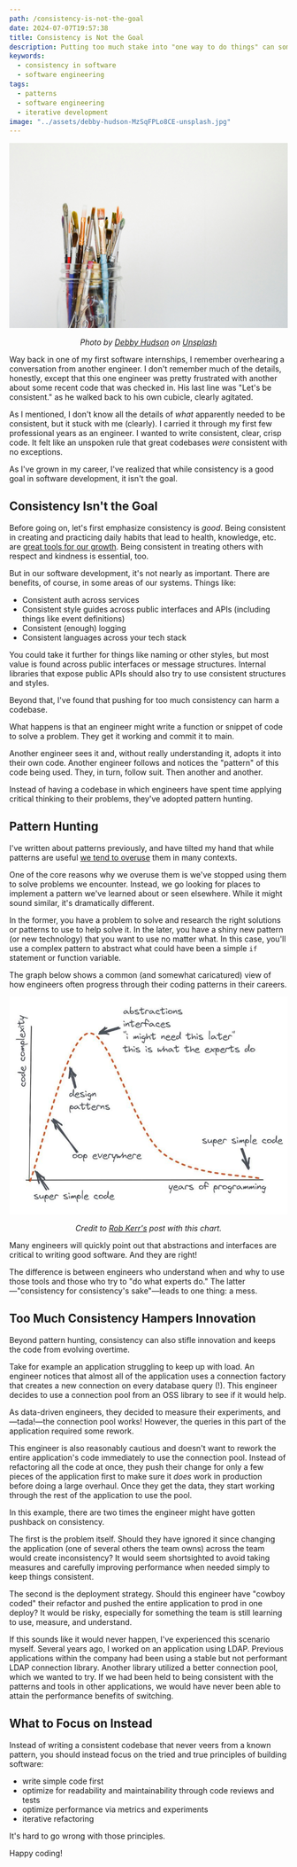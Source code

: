 ```yaml
---
path: /consistency-is-not-the-goal
date: 2024-07-07T19:57:38
title: Consistency is Not the Goal
description: Putting too much stake into "one way to do things" can sometimes lead to the lack of critical thinking and inability to take necessary risks.
keywords:
  - consistency in software
  - software engineering
tags:
  - patterns
  - software engineering
  - iterative development
image: "../assets/debby-hudson-MzSqFPLo8CE-unsplash.jpg" 
---
```


<center>

![](../assets/debby-hudson-MzSqFPLo8CE-unsplash.jpg)

<span class="credit">

<i> 
    
Photo by <a href="https://unsplash.com/@hudsoncrafted?utm_content=creditCopyText&utm_medium=referral&utm_source=unsplash">Debby Hudson</a> on <a href="https://unsplash.com/photos/mason-jar-of-paintbrush-lot-MzSqFPLo8CE?utm_content=creditCopyText&utm_medium=referral&utm_source=unsplash">Unsplash</a>

</i>

</span>

</center>

Way back in one of my first software internships, I remember overhearing a conversation from another engineer. I don't remember much of the details, honestly, except that this one engineer was pretty frustrated with another about some recent code that was checked in. His last line was "Let's be consistent." as he walked back to his own cubicle, clearly agitated.

As I mentioned, I don't know all the details of _what_ apparently needed to be consistent, but it stuck with me (clearly). I carried it through my first few professional years as an engineer. I wanted to write consistent, clear, crisp code. It felt like an unspoken rule that great codebases _were_ consistent with no exceptions.

As I've grown in my career, I've realized that while consistency is a good goal in software development, it isn't the goal.

## Consistency Isn't the Goal

Before going on, let's first emphasize consistency is _good_. Being consistent in creating and practicing daily habits that lead to health, knowledge, etc. are [great tools for our growth](https://dangoslen.me/blog/identity-goals-systems/). Being consistent in treating others with respect and kindness is essential, too.

But in our software development, it's not nearly as important. There are benefits, of course, in some areas of our systems. Things like:

* Consistent auth across services
* Consistent style guides across public interfaces and APIs (including things like event definitions)
* Consistent (enough) logging 
* Consistent languages across your tech stack 

You could take it further for things like naming or other styles, but most value is found across public interfaces or message structures. Internal libraries that expose public APIs should also try to use consistent structures and styles. 

Beyond that, I've found that pushing for too much consistency can harm a codebase.

What happens is that an engineer might write a function or snippet of code to solve a problem. They get it working and commit it to main.

Another engineer sees it and, without really understanding it, adopts it into their own code. Another engineer follows and notices the "pattern" of this code being used. They, in turn, follow suit. Then another and another. 

Instead of having a codebase in which engineers have spent time applying critical thinking to their problems, they've adopted pattern hunting.

## Pattern Hunting

I've written about patterns previously, and have tilted my hand that while patterns are useful [we tend to overuse](https://dangoslen.me/blog/our-obsession-with-patterns/) them in many contexts. 

One of the core reasons why we overuse them is we've stopped using them to solve problems we encounter. Instead, we go looking for places to implement a pattern we've learned about or seen elsewhere. While it might sound similar, it's dramatically different. 

In the former, you have a problem to solve and research the right solutions or patterns to use to help solve it. In the later, you have a shiny new pattern (or new technology) that you want to use no matter what. In this case, you'll use a complex pattern to abstract what could have been a simple `if` statement or function variable. 

The graph below shows a common (and somewhat caricatured) view of how engineers often progress through their coding patterns in their careers.

![](../assets/seniority-pattern-curve.jpeg)

<span class="credit">

<center>

<i>

Credit to [Rob Kerr's](https://www.linkedin.com/pulse/complexity-unlearning-curve-rob-kerr/) post with this chart.

</i>

</center>

</span>

Many engineers will quickly point out that abstractions and interfaces are critical to writing good software. And they are right! 

The difference is between engineers who understand when and why to use those tools and those who try to "do what experts do." The latter—"consistency for consistency's sake"—leads to one thing: a mess.

## Too Much Consistency Hampers Innovation

Beyond pattern hunting, consistency can also stifle innovation and keeps the code from evolving overtime. 

Take for example an application struggling to keep up with load. An engineer notices that almost all of the application uses a connection factory that creates a new connection on every database query (!). This engineer decides to use a connection pool from an OSS library to see if it would help. 

As data-driven engineers, they decided to measure their experiments, and—tada!—the connection pool works! However, the queries in this part of the application required some rework. 

This engineer is also reasonably cautious and doesn't want to rework the entire application's code immediately to use the connection pool. Instead of refactoring all the code at once, they push their change for only a few pieces of the application first to make sure it _does_ work in production before doing a large overhaul. Once they get the data, they start working through the rest of the application to use the pool.

In this example, there are two times the engineer might have gotten pushback on consistency.

The first is the problem itself. Should they have ignored it since changing the application (one of several others the team owns) across the team would create inconsistency? It would seem shortsighted to avoid taking measures and carefully improving performance when needed simply to keep things consistent.

The second is the deployment strategy. Should this engineer have "cowboy coded" their refactor and pushed the entire application to prod in one deploy? It would be risky, especially for something the team is still learning to use, measure, and understand.

If this sounds like it would never happen, I've experienced this scenario myself. Several years ago, I worked on an application using LDAP. Previous applications within the company had been using a stable but not performant LDAP connection library. Another library utilized a better connection pool, which we wanted to try. If we had been held to being consistent with the patterns and tools in other applications, we would have never been able to attain the performance benefits of switching.

## What to Focus on Instead

Instead of writing a consistent codebase that never veers from a known pattern, you should instead focus on the tried and true principles of building software:

* write simple code first
* optimize for readability and maintainability through code reviews and tests
* optimize performance via metrics and experiments
* iterative refactoring

It's hard to go wrong with those principles.

Happy coding!




